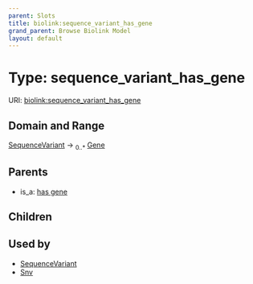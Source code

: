 ```yaml
---
parent: Slots
title: biolink:sequence_variant_has_gene
grand_parent: Browse Biolink Model
layout: default
---
```


# Type: sequence_variant_has_gene




URI: [biolink:sequence_variant_has_gene](https://w3id.org/biolink/vocab/sequence_variant_has_gene)

## Domain and Range

[SequenceVariant](SequenceVariant.md) ->  <sub>0..*</sub> [Gene](Gene.md)

## Parents

 *  is_a: [has gene](has_gene.md)

## Children


## Used by

 * [SequenceVariant](SequenceVariant.md)
 * [Snv](Snv.md)
